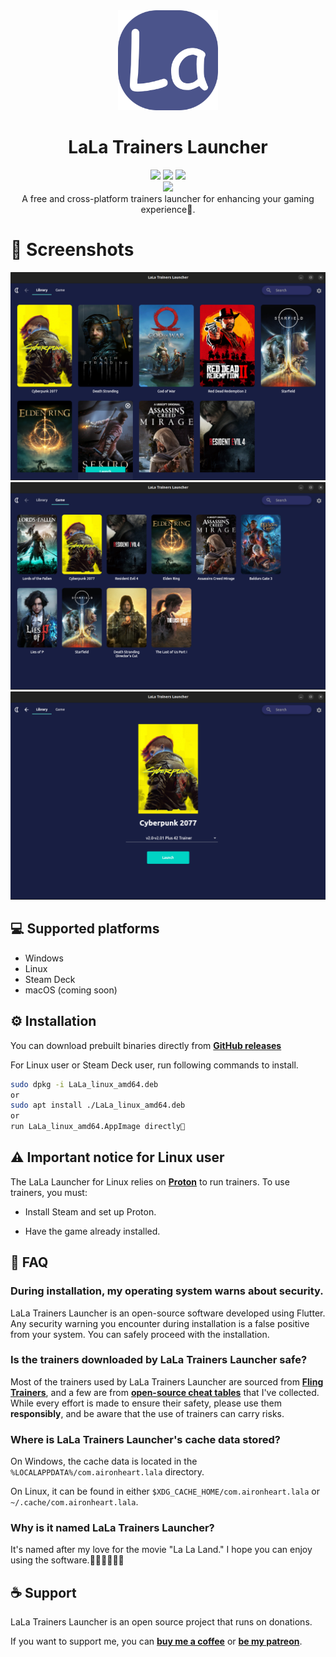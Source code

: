 <div align="center">
  <img width="160" src="image/LaLa_round.png">
  <h1>LaLa Trainers Launcher</h1>
  <div>
    <img src="https://img.shields.io/badge/Windows-0078D6?style=for-the-badge&logo=windows&logoColor=white">
    <img src="https://img.shields.io/badge/Linux-FCC624?style=for-the-badge&logo=linux&logoColor=black">
    <img src="https://img.shields.io/badge/steam-%23000000.svg?style=for-the-badge&logo=steam&logoColor=white">
  </div>
    <div>
    <img src="https://img.shields.io/badge/License-AGPL_v3-blue.svg">
  </div>
  A free and cross-platform trainers launcher for enhancing your gaming experience🤗.
</div>

# 👀 Screenshots
<div align="center">
  <img src="image/library.png" width=600 />
  <img src="image/game.png" width=600 />
  <img src="image/detail.png" width=600 />
</div>

## 💻 Supported platforms

* Windows
* Linux
* Steam Deck
* macOS (coming soon)

## ⚙️ Installation

You can download prebuilt binaries directly from [**GitHub releases**](https://github.com/wyyadd/LaLa/releases)

For Linux user or Steam Deck user, run following commands to install.
```bash
sudo dpkg -i LaLa_linux_amd64.deb
or
sudo apt install ./LaLa_linux_amd64.deb
or
run LaLa_linux_amd64.AppImage directly🥰
```

## ⚠️ Important notice for Linux user
The LaLa Launcher for Linux relies on [**Proton**](https://github.com/ValveSoftware/Proton) to run trainers. To use trainers, you must:

- Install Steam and set up Proton.

- Have the game already installed.

## 🙋 FAQ

### During installation, my operating system warns about security.
LaLa Trainers Launcher is an open-source software developed using Flutter. Any security warning you encounter during installation is a false positive from your system. You can safely proceed with the installation.

### Is the trainers downloaded by LaLa Trainers Launcher safe?
Most of the trainers used by LaLa Trainers Launcher are sourced from [**Fling Trainers**](https://flingtrainer.com), and a few are from [**open-source cheat tables**](https://github.com/wyyadd/trainers) that I've collected. While every effort is made to ensure their safety, please use them **responsibly**, and be aware that the use of trainers can carry risks.

### Where is LaLa Trainers Launcher's cache data stored?
On Windows, the cache data is located in the ```%LOCALAPPDATA%/com.aironheart.lala``` directory.

On Linux, it can be found in either ```$XDG_CACHE_HOME/com.aironheart.lala``` or ```~/.cache/com.aironheart.lala```.

### Why is it named LaLa Trainers Launcher?
It's named after my love for the movie "La La Land." I hope you can enjoy using the software.💃🏽💃🏽💃🏽

## ☕ Support
LaLa Trainers Launcher is an open source project that runs on donations.

If you want to support me, you can [**buy me a coffee**](https://ko-fi.com/LaLaLauncher) or [**be my patreon**](https://www.patreon.com/LaLaLauncher).

